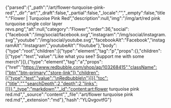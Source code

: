 {"parsed":{"_path":"/art/flower-turquoise-pink-red","_dir":"art","_draft":false,"_partial":false,"_locale":"","_empty":false,"title":"Flower | Turquoise Pink Red","description":null,"img":"/img/art/red pink turquoise single color layer revs.png","alt":null,"category":"Flower","order":36,"social":{"facebook":"/img/social/facebook.svg","instagram":"/img/social/instagram.svg","youtube":"/img/social/youtube.svg","facebookAlt":"Facebook","instagramAlt":"Instagram","youtubeAlt":"Youtube"},"body":{"type":"root","children":[{"type":"element","tag":"p","props":{},"children":[{"type":"text","value":"Like what you see? Support me with some merch"}]},{"type":"element","tag":"a","props":{"href":"https://www.redbubble.com/shop/ap/103268415","className":["btn","btn-primary","store-link"]},"children":[{"type":"text","value":"\nRedbubble\n"}]}],"toc":{"title":"","searchDepth":2,"depth":2,"links":[]}},"_type":"markdown","_id":"content:art:flower turquoise pink red.md","_source":"content","_file":"art/flower turquoise pink red.md","_extension":"md"},"hash":"YLQvgovtfG"}